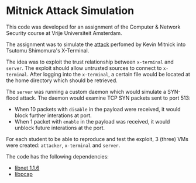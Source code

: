 # Mitnick Attack Simulation

This code was developed for an assignment of the Computer & Network Security course at Vrije Universiteit Amsterdam.

The assignment was to simulate the [attack](http://wiki.cas.mcmaster.ca/index.php/The_Mitnick_attack) perfomed by Kevin Mitnick into Tsutomu Shimomura's X-Terminal.

The idea was to exploit the trust relationship between `x-terminal` and `server`. The exploit should allow untrusted sources to connect to `x-terminal`. After logging into the `x-terminal`, a certain file would be located at the home directory which should be retrieved.

The `server` was running a custom daemon which would simulate a SYN-flood attack. The daemon would examine TCP SYN packets sent to port 513:
- When 10 packets with `disable` in the payload were received, it would block further interations at port.
- When 1 packet with `enable` in the payload was received, it would unblock future interations at the port.

For each student to be able to reproduce and test the exploit, 3 (three) VMs were created: `attacker`, `x-terminal` and `server`.

The code has the following dependencies:
- [libnet 1.1.6](libnet-1.1.6.tar.gz)
- [libpcap](https://www.tcpdump.org/pcap.html)
